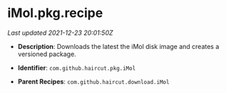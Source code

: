 # iMol.pkg.recipe

_Last updated 2021-12-23 20:01:50Z_

- **Description**: Downloads the latest the iMol disk image and creates a versioned package.

- **Identifier**: `com.github.haircut.pkg.iMol`

- **Parent Recipes**: `com.github.haircut.download.iMol`

